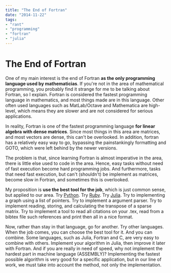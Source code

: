 ```yaml
---
title: "The End of Fortran"
date: "2014-11-22"
tags:
- "rant"
- "programming"
- "fortran"
- "julia"
---
```


# The End of Fortran

One of my main interest is the end of Fortran **as the only programming language
used by mathematicias**. If you're not in the area of mathematical programming,
you probably find it strange for me to be talking about Fortran, so I explain.
Fortran is considered the fastest programming language in mathematics, and most
things made are in this language. Other often used languages such as
MatLab/Octave and Mathematica are high-level, which means they are slower and
are not considered for serious applications.

In reality, Fortran is one of the fastest programming language **for linear
algebra with dense matrices**. Since most things in this area are matrices, and
most vectors are dense, this can't be overlooked. In addition, fortran has a
relatively easy way to go, bypassing the painstankingly formatting and GOTO,
which were left behind by the newer versions.

The problem is that, since learning Fortran is almost imperative in the area,
there is little else used to code in the area. Hence, easy tasks without need of
fast execution become hard programming jobs. And furthermore, tasks that need
fast execution, but can't (shouldn't) be implement as matrices, become slow in
Fortran, and sometimes this is overlooked.

My proposition is **use the best tool for the job**, which is just common sense,
but applied to our area. Try [Python](http://www.python.org). Try
[Ruby](http://www.ruby-lang.org). Try [Julia](http://www.julialang.org). Try
to implementing a graph using a list of pointers. Try to implement a argument
parser. Try to implement reading, storing, and calculating the transpose of a
sparse matrix. Try to implement a tool to read all citations on your .tex, read
from a bibtex file such references and print then all in a nice format.

Now, rather than stay in that language, go for another. Try other languages.
When the job comes, you can choose the best tool for it. And you can combine.
Some languages, such as Julia, Fortran and C, are very easy to combine with
others. Implement your algorithm in Julia, then improve it later with Fortran.
And if you are really in need of speed, why not implement the hardest part in
machine language (ASSEMBLY)?
Implementing the fastest possible algorithm is very good for a specific
application, but in our line of work, we must take into account the method, not
only the implementation.
